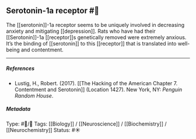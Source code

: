 ## Serotonin-1a receptor  #🧠 

The [[serotonin]]-1a receptor seems to be uniquely involved in decreasing anxiety and mitigating [[depression]]. Rats who have had their [[Serotonin]]-1a [[receptor]]s genetically removed were extremely anxious. It’s the binding of [[serotonin]] to this [[receptor]] that is translated into well-being and contentment. 

___

##### References

- Lustig, H., Robert. (2017). [[The Hacking of the American Chapter 7. Contentment and Serotonin]] (Location 1427). New York, NY: _Penguin Random House_.

##### Metadata

Type: #🔵/🔵 
Tags: [[Biology]] / [[Neuroscience]] / [[Biochemistry]] / [[Neurochemistry]]
Status: #☀️ 